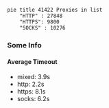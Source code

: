 
```mermaid
pie title 41422 Proxies in list
    "HTTP" : 27848
    "HTTPS": 9800
    "SOCKS" : 10276
```

### Some Info
#### Average Timeout

- mixed: 3.9s
- http: 2.2s
- https: 8.1s
- socks: 6.2s